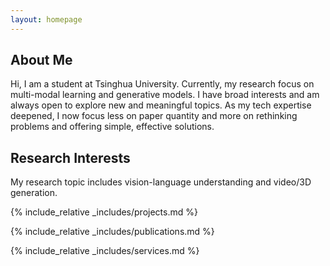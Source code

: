```yaml
---
layout: homepage
---
```

## About Me

Hi, I am a student at Tsinghua University. Currently, my research focus on multi-modal learning and generative models. I have broad interests and am always open to explore new and meaningful topics. As my tech expertise deepened, I now focus less on paper quantity and more on rethinking problems and offering simple, effective solutions.

## Research Interests

My research topic includes vision-language understanding and video/3D generation.


{% include_relative _includes/projects.md %}

{% include_relative _includes/publications.md %}

{% include_relative _includes/services.md %}
